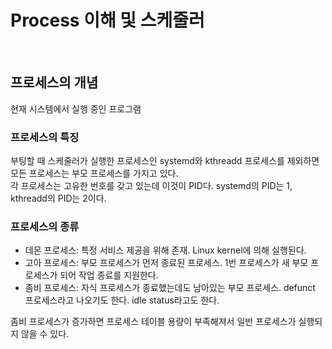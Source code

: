# Process 이해 및 스케줄러

<br/>

## 프로세스의 개념
현재 시스템에서 실행 중인 프로그램

### 프로세스의 특징
부팅할 때 스케줄러가 실행한 프로세스인 systemd와 kthreadd 프로세스를 제외하면 모든 프로세스는 부모 프로세스를 가지고 있다.  
각 프로세스는 고유한 번호를 갖고 있는데 이것이 PID다. systemd의 PID는 1, kthreadd의 PID는 2이다.

### 프로세스의 종류
- 데몬 프로세스: 특정 서비스 제공을 위해 존재. Linux kernel에 의해 실행된다.  
- 고아 프로세스: 부모 프로세스가 먼저 종료된 프로세스. 1번 프로세스가 새 부모 프로세스가 되어 작업 종료를 지원한다.  
- 좀비 프로세스: 자식 프로세스가 종료했는데도 남아있는 부모 프로세스. defunct 프로세스라고 나오기도 한다. idle status라고도 한다.  

좀비 프로세스가 증가하면 프로세스 테이블 용량이 부족해져서 일반 프로세스가 실행되지 않을 수 있다.
